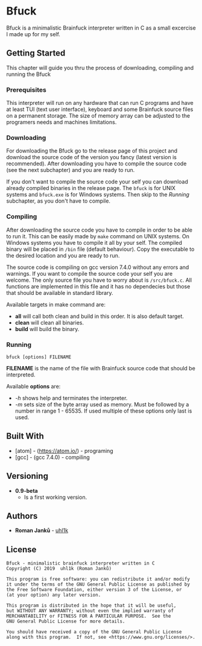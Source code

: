 # Bfuck

Bfuck is a minimalistic Brainfuck interpreter written in C as a small excercise
I made up for my self.

## Getting Started

This chapter will guide you thru the process of downloading, compiling and
running the Bfuck

### Prerequisites

This interpreter will run on any hardware that can run C programs and have at
least TUI (text user interface), keyboard and some Brainfuck source files on
a permanent storage. The size of memory array can be adjusted to the programers
needs and machines limitations.

### Downloading

For downloading the Bfuck go to the release page of this project and download
the source code of the version you fancy (latest version is recommended).
After downloading you have to compile the source code (see the next subchapter)
and you are ready to run.

If you don't want to compile the source code your self you can download already
compiled binaries in the release page. The `bfuck` is for UNIX systems and
`bfuck.exe` is for Windows systems. Then skip to the *Running* subchapter, as
you don't have to compile.

### Compiling

After downloading the source code you have to compile in order to be able to run
it. This can be easily made by `make` command on UNIX systems. On Windows
systems you have to compile it all by your self. The compiled binary will be
placed in `/bin` file (default behaviour). Copy the executable to the
desired location and you are ready to run.

The source code is compiling on gcc version 7.4.0 without any errors and
warnings. If you want to compile the source code your self you are welcome.
The only source file you have to worry about is `/src/bfuck.c`. All functions
are implemented in this file and it has no dependecies but those that should
be available in standard library.

Available targets in make command are:

* **all** will call both clean and build in this order. It is also default
target.
* **clean** will clean all binaries.
* **build** will build the binary.

### Running

```
bfuck [options] FILENAME
```

**FILENAME** is the name of the file with Brainfuck source code that should be
interpreted.

Available **options** are:

* *-h* shows help and terminates the interpreter.
* *-m* sets size of the byte array used as memory. Must be followed by a number
in range 1 - 65535. If used multiple of these options only last is used.

## Built With

* [atom] - (https://atom.io/) - programing
* [gcc] - (gcc 7.4.0) - compiling

## Versioning

* **0.9-beta**
  * Is a first working version.

## Authors

* **Roman Janků** - [uhl1k](https://github.com/uhl1k/)

## License

```
Bfuck - minimalistic brainfuck interpreter written in C
Copyright (C) 2019  uhl1k (Roman Janků)

This program is free software: you can redistribute it and/or modify
it under the terms of the GNU General Public License as published by
the Free Software Foundation, either version 3 of the License, or
(at your option) any later version.

This program is distributed in the hope that it will be useful,
but WITHOUT ANY WARRANTY; without even the implied warranty of
MERCHANTABILITY or FITNESS FOR A PARTICULAR PURPOSE.  See the
GNU General Public License for more details.

You should have received a copy of the GNU General Public License
along with this program.  If not, see <https://www.gnu.org/licenses/>.
```
